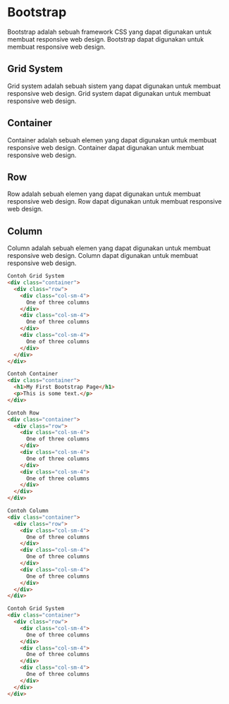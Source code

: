 # Bootstrap
  Bootstrap adalah sebuah framework CSS yang dapat digunakan untuk membuat responsive web design. Bootstrap dapat digunakan untuk membuat responsive web design.

##  Grid System
  Grid system adalah sebuah sistem yang dapat digunakan untuk membuat responsive web design. Grid system dapat digunakan untuk membuat responsive web design.

##  Container
  Container adalah sebuah elemen yang dapat digunakan untuk membuat responsive web design. Container dapat digunakan untuk membuat responsive web design.

##  Row
  Row adalah sebuah elemen yang dapat digunakan untuk membuat responsive web design. Row dapat digunakan untuk membuat responsive web design.

##  Column
  Column adalah sebuah elemen yang dapat digunakan untuk membuat responsive web design. Column dapat digunakan untuk membuat responsive web design.
  ```html
  Contoh Grid System
  <div class="container">
    <div class="row">
      <div class="col-sm-4">
        One of three columns
      </div>
      <div class="col-sm-4">
        One of three columns
      </div>
      <div class="col-sm-4">
        One of three columns
      </div>
    </div>
  </div>
  ```
  ```html
  Contoh Container
  <div class="container">
    <h1>My First Bootstrap Page</h1>
    <p>This is some text.</p>
  </div>
  ```
  ```html
  Contoh Row
  <div class="container">
    <div class="row">
      <div class="col-sm-4">
        One of three columns
      </div>
      <div class="col-sm-4">
        One of three columns
      </div>
      <div class="col-sm-4">
        One of three columns
      </div>
    </div>
  </div>
  ```
  ```html
  Contoh Column
  <div class="container">
    <div class="row">
      <div class="col-sm-4">
        One of three columns
      </div>
      <div class="col-sm-4">
        One of three columns
      </div>
      <div class="col-sm-4">
        One of three columns
      </div>
    </div>
  </div>
  ```
  ```html
  Contoh Grid System
  <div class="container">
    <div class="row">
      <div class="col-sm-4">
        One of three columns
      </div>
      <div class="col-sm-4">
        One of three columns
      </div>
      <div class="col-sm-4">
        One of three columns
      </div>
    </div>
  </div>
  ```
